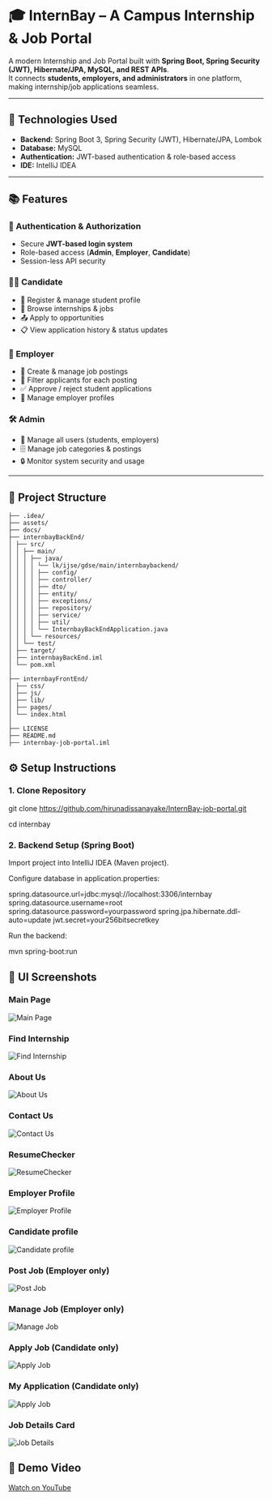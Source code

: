 # 🎓 InternBay – A Campus Internship & Job Portal  

A modern Internship and Job Portal built with **Spring Boot, Spring Security (JWT), Hibernate/JPA, MySQL, and REST APIs**.  
It connects **students, employers, and administrators** in one platform, making internship/job applications seamless.  

---

## 🚀 Technologies Used  

- **Backend:** Spring Boot 3, Spring Security (JWT), Hibernate/JPA, Lombok  
- **Database:** MySQL  
- **Authentication:** JWT-based authentication & role-based access  
- **IDE:** IntelliJ IDEA  

---

## 📚 Features  

### 🔑 Authentication & Authorization  
- Secure **JWT-based login system**  
- Role-based access (**Admin**, **Employer**, **Candidate**)  
- Session-less API security  

### 🧑‍🎓 Candidate 
- 📝 Register & manage student profile  
- 📂 Browse internships & jobs  
- 📤 Apply to opportunities  
- 📋 View application history & status updates  

### 🏢 Employer  
- 📝 Create & manage job postings  
- 📂 Filter applicants for each posting  
- ✅ Approve / reject student applications  
- 🧠 Manage employer profiles  

### 🛠️ Admin   
- 👀 Manage all users (students, employers)  
- 🗄️ Manage job categories & postings  
- 🔒 Monitor system security and usage  

---

## 📂 Project Structure  

```internbay-job-portal/
├── .idea/
├── assets/
├── docs/
├── internbayBackEnd/
│ ├── src/
│ │ ├── main/
│ │ │ ├── java/
│ │ │ │ └── lk/ijse/gdse/main/internbaybackend/
│ │ │ │ ├── config/
│ │ │ │ ├── controller/
│ │ │ │ ├── dto/
│ │ │ │ ├── entity/
│ │ │ │ ├── exceptions/
│ │ │ │ ├── repository/
│ │ │ │ ├── service/
│ │ │ │ ├── util/
│ │ │ │ └── InternbayBackEndApplication.java
│ │ │ └── resources/
│ │ └── test/
│ ├── target/
│ ├── internbayBackEnd.iml
│ └── pom.xml
│
├── internbayFrontEnd/
│ ├── css/
│ ├── js/
│ ├── lib/
│ ├── pages/
│ └── index.html
│
├── LICENSE
├── README.md
├── internbay-job-portal.iml
```
## ⚙️ Setup Instructions  

### 1. Clone Repository

git clone https://github.com/hirunadissanayake/InternBay-job-portal.git

cd internbay

### 2. Backend Setup (Spring Boot)

Import project into IntelliJ IDEA (Maven project).

Configure database in application.properties:

spring.datasource.url=jdbc:mysql://localhost:3306/internbay
spring.datasource.username=root
spring.datasource.password=yourpassword
spring.jpa.hibernate.ddl-auto=update
jwt.secret=your256bitsecretkey


Run the backend:

mvn spring-boot:run

## 📸 UI Screenshots

### Main Page
![Main Page](assets/internbay-ui/screencapture-localhost-63342-internbay-job-portal-internbayFrontEnd-pages-main-html-2025-09-19-23_01_45.png)  


### Find Internship
![Find Internship](assets/internbay-ui/screencapture-localhost-63342-internbay-job-portal-internbayFrontEnd-pages-findJob-html-2025-09-19-23_03_40.png)  


### About Us
![About Us](assets/internbay-ui/screencapture-localhost-63342-internbay-job-portal-internbayFrontEnd-pages-aboutUs-html-2025-09-19-23_04_11.png)  


### Contact Us
![Contact Us](assets/internbay-ui/screencapture-localhost-63342-internbay-job-portal-internbayFrontEnd-pages-contactUs-html-2025-09-19-23_06_29.png)  


### ResumeChecker
![ResumeChecker](assets/internbay-ui/screencapture-localhost-63342-internbay-job-portal-internbayFrontEnd-pages-resumeChecker-html-2025-09-19-23_06_45.png)  


### Employer Profile
![Employer Profile](assets/internbay-ui/screencapture-localhost-63342-internbay-job-portal-internbayFrontEnd-pages-employerProfile-html-2025-09-20-01_21_01.png)


### Candidate profile
![Candidate profile](assets/internbay-ui/screencapture-localhost-63342-internbay-job-portal-internbayFrontEnd-pages-candidateProfile-html-2025-09-20-01_19_22.png)


### Post Job (Employer only)
![Post Job](assets/internbay-ui/screencapture-localhost-63342-internbay-job-portal-internbayFrontEnd-pages-jobPosting-html-2025-09-20-00_22_07.png)  


### Manage Job (Employer only)
![Manage Job](assets/internbay-ui/screencapture-localhost-63342-internbay-job-portal-internbayFrontEnd-pages-manageJobPosting-html-2025-09-20-00_22_35.png)  


### Apply Job (Candidate only)
![Apply Job](assets/internbay-ui/screencapture-localhost-63342-internbay-job-portal-internbayFrontEnd-pages-applyJob-html-2025-09-21-01_23_51.png)


### My Application (Candidate only)
![Apply Job](assets/internbay-ui/screencapture-localhost-63342-internbay-job-portal-internbayFrontEnd-pages-myApplications-html-2025-09-21-01_21_55.png)


### Job Details Card 
![Job Details](assets/internbay-ui/Screenshot%20from%202025-09-07%2005-42-05.png)


## 🎥 Demo Video
[Watch on YouTube]()